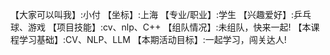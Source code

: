 【大家可以叫我】:小付
【坐标】:上海
【专业/职业】:学生
【兴趣爱好】:乒乓球、游戏
【项目技能】:cv、nlp、C++
【组队情况】:未组队，快来一起!
【本课程学习基础】:CV、NLP、LLM
【本期活动目标】:一起学习，闯关达人!
